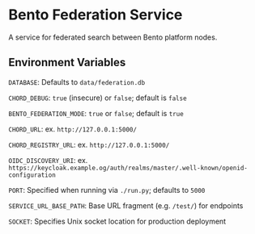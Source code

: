 # Bento Federation Service

A service for federated search between Bento platform nodes.

## Environment Variables

`DATABASE`: Defaults to `data/federation.db`

`CHORD_DEBUG`: `true` (insecure) or `false`; default is `false`

`BENTO_FEDERATION_MODE`: `true` or `false`; default is `true`

`CHORD_URL`: ex. `http://127.0.0.1:5000/`

`CHORD_REGISTRY_URL`: ex. `http://127.0.0.1:5000/`

`OIDC_DISCOVERY_URI`:
ex. `https://keycloak.example.og/auth/realms/master/.well-known/openid-configuration`

`PORT`: Specified when running via `./run.py`; defaults to `5000`

`SERVICE_URL_BASE_PATH`: Base URL fragment (e.g. `/test/`) for endpoints

`SOCKET`: Specifies Unix socket location for production deployment

